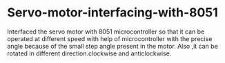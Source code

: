 # Servo-motor-interfacing-with-8051
Interfaced the servo motor with 8051 microcontroller so that it can be operated at different speed with help of microcontroller with the precise angle because of the small step angle present in the motor. Also ,it can be rotated in different direction.clockwise and anticlockwise. 
